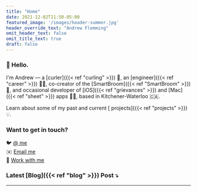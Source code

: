 ```yaml
---
title: "Home"
date: 2021-12-02T11:50-05:00
featured_image: '/images/header-summer.jpg'
header_override_text: "Andrew Flemming"
omit_header_text: false
omit_title_text: true
draft: false
---
```

### 👋 Hello.

I'm Andrew — a 
[curler]({{< ref "curling" >}}) 🥌, an
[engineer]({{< ref "career" >}}) 👷‍♂, co-creator of the 
[SmartBroom]({{< ref "SmartBroom" >}}) 🧹, and occasional developer of
[iOS]({{< ref "grievances" >}}) and [Mac]({{< ref "sheet" >}}) apps 👨‍💻, based in Kitchener-Waterloo 🇨🇦.

Learn about some of my past and current [ projects]({{< ref "projects" >}}) 💡.

### Want to get in touch?
🐦 [@ me](http://twitter.com/aflemm) \
✉️ [Email me](mailto:contact@andrewflemming.net)  
💼 [Work with me](https://www.linkedin.com/in/andrew-flemming/)

### Latest [Blog]({{< ref "blog" >}}) Post ⤵&#xFE0E;

---
